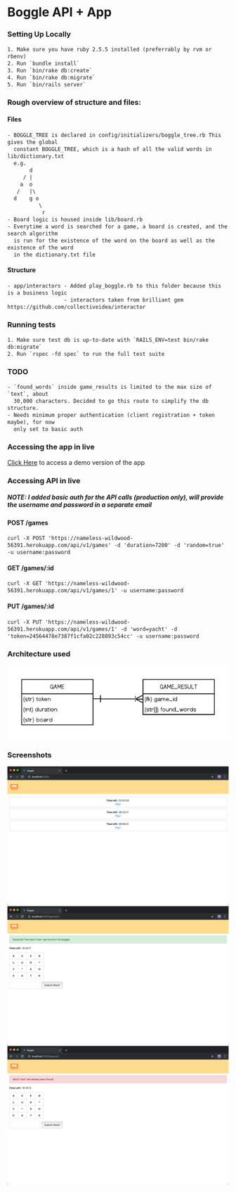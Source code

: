 # Boggle API + App

### Setting Up Locally

```
1. Make sure you have ruby 2.5.5 installed (preferrably by rvm or rbenv)
2. Run `bundle install`
3. Run `bin/rake db:create`
4. Run `bin/rake db:migrate`
5. Run `bin/rails server`
```

### Rough overview of structure and files:

#### Files

```
- BOGGLE_TREE is declared in config/initializers/boggle_tree.rb This gives the global
  constant BOGGLE_TREE, which is a hash of all the valid words in lib/dictionary.txt
  e.g.
       d
     / |
    a  o
   /   |\
  d    g o
          \
           r
- Board logic is housed inside lib/board.rb
- Everytime a word is searched for a game, a board is created, and the search algorithm
  is run for the existence of the word on the board as well as the existence of the word
  in the dictionary.txt file
```

#### Structure

```
- app/interactors - Added play_boggle.rb to this folder because this is a business logic
                  - interactors taken from brilliant gem https://github.com/collectiveidea/interactor
```

### Running tests

```
1. Make sure test db is up-to-date with `RAILS_ENV=test bin/rake db:migrate`
2. Run `rspec -fd spec` to run the full test suite
```

### TODO

```
- `found_words` inside game_results is limited to the max size of `text`, about
  30,000 characters. Decided to go this route to simplify the db structure.
- Needs minimum proper authentication (client registration + token maybe), for now
  only set to basic auth
```

### Accessing the app in live

[Click Here](https://nameless-wildwood-56391.herokuapp.com) to access a demo version of the app

### Accessing API in live

##### NOTE: I added basic auth for the API calls (production only), will provide the username and password in a separate email

#### POST /games

```
curl -X POST 'https://nameless-wildwood-56391.herokuapp.com/api/v1/games' -d 'duration=7200' -d 'random=true' -u username:password
```

#### GET /games/:id

```
curl -X GET 'https://nameless-wildwood-56391.herokuapp.com/api/v1/games/1' -u username:password
```

#### PUT /games/:id

```
curl -X PUT 'https://nameless-wildwood-56391.herokuapp.com/api/v1/games/1' -d 'word=yacht' -d 'token=24564478e7387f1cfa02c228893c54cc' -u username:password
```

### Architecture used

![Boggle ERD](https://github.com/odina/boggle/blob/master/public/readme/boggle-erd.png)

### Screenshots

![alt tag](https://github.com/odina/boggle/blob/master/public/readme/ss-1.png)
![alt tag](https://github.com/odina/boggle/blob/master/public/readme/ss-2.png)
![alt tag](https://github.com/odina/boggle/blob/master/public/readme/ss-3.png)
